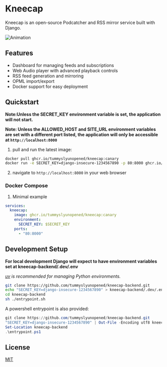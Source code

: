 # Kneecap

Kneecap is an open-source Podcatcher and RSS mirror service built with Django. 

![Animation](https://github.com/user-attachments/assets/6e83ae16-de5d-4f25-938f-65e991e0fe2e)

## Features
- Dashboard for managing feeds and subscriptions
- Web Audio player with advanced playback controls
- RSS feed generation and mirroring
- OPML import/export
- Docker support for easy deployment

## Quickstart

**Note:Unless the SECRET_KEY environment variable is set, the application will not start.**

**Note: Unless the ALLOWED_HOST and SITE_URL environment variables are set with a different port listed, the application will only be accessible at `http://localhost:8000`**

1. pull and run the latest image:

```bash
docker pull ghcr.io/tummyslyunopened/kneecap:canary
docker run -e SECRET_KEY=django-insecure-1234567890 -p 80:8000 ghcr.io/tummyslyunopened/kneecap:canary
```

2. navigate to `http://localhost:8000` in your web browser


### Docker Compose

1. Minimal example
```yml
services:
  kneecap:
    image: ghcr.io/tummyslyunopened/kneecap:canary
    environment:
      SECRET_KEY: $SECRET_KEY
    ports:
      - "80:8000"
```

## Development Setup 

**For local development Django will expect to have environment variables set at kneecap-backend/.dev/.env**

*[uv](https://github.com/astral-sh/uv) is recommended for managing Python environments.*

```bash
git clone https://github.com/tummyslyunopened/kneecap-backend.git
echo "SECRET_KEY=django-insecure-1234567890" > kneecap-backend/.dev/.env
cd kneecap-backend
sh ./entrypoint.sh
```

A powershell entrypoint is also provided:
```powershell
git clone https://github.com/tummyslyunopened/kneecap-backend.git
"SECRET_KEY=django-insecure-1234567890" | Out-File -Encoding utf8 kneecap-backend/.dev/.env
Set-Location kneecap-backend
.\entrypoint.ps1
```

## License
[MIT](LICENSE)
